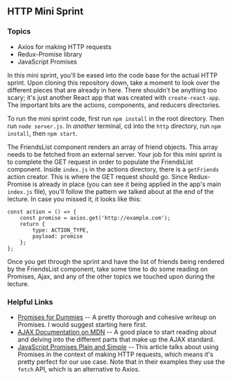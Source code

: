 ## HTTP Mini Sprint

### Topics
  * Axios for making HTTP requests
  * Redux-Promise library
  * JavaScript Promises

In this mini sprint, you'll be eased into the code base for the actual HTTP sprint. Upon cloning this repository down, take a moment to look over the different pieces that are already in here. There shouldn't be anything too scary; it's just another React app that was created with `create-react-app`. The important bits are the actions, components, and reducers directories.

To run the mini sprint code, first run `npm install` in the root directory. Then run `node server.js`. In _another_ terminal, cd into the `http` directory, run `npm install`, then `npm start`.  

The FriendsList component renders an array of friend objects. This array needs to be fetched from an external server. Your job for this mini sprint is to complete the GET request in order to populate the FriendsList component. Inside `index.js` in the actions directory, there is a `getFriends` action creator. This is where the GET request should go. Since Redux-Promise is already in place (you can see it being applied in the app's main `index.js` file), you'll follow the pattern we talked about at the end of the lecture. In case you missed it, it looks like this:

```
const action = () => {
    const promise = axios.get('http://example.com');
    return {
        type: ACTION_TYPE,
        payload: promise
    };
};
```

Once you get through the sprint and have the list of friends being rendered by the FriendsList component, take some time to do some reading on Promises, Ajax, and any of the other topics we touched upon during the lecture. 

### Helpful Links
  * [Promises for Dummies](https://scotch.io/tutorials/javascript-promises-for-dummies) -- A pretty thorough and cohesive writeup on Promises. I would suggest starting here first.
  * [AJAX Documentation on MDN](https://developer.mozilla.org/en-US/docs/AJAX) -- A good place to start reading about and delving into the different parts that make up the AJAX standard.
  * [JavaScript Promises Plain and Simple](https://coligo.io/javascript-promises-plain-simple/) -- This article talks about using Promises in the context of making HTTP requests, which means it's pretty perfect for our use case. Note that in their examples they use the `fetch` API, which is an alternative to Axios.